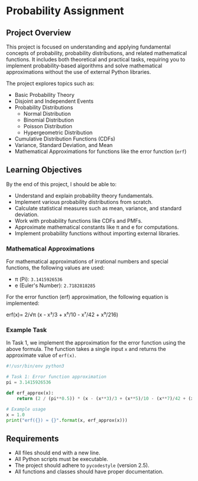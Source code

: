 # Probability Assignment

## Project Overview

This project is focused on understanding and applying fundamental concepts of probability, probability distributions, and related mathematical functions. It includes both theoretical and practical tasks, requiring you to implement probability-based algorithms and solve mathematical approximations without the use of external Python libraries.

The project explores topics such as:

- Basic Probability Theory
- Disjoint and Independent Events
- Probability Distributions
  - Normal Distribution
  - Binomial Distribution
  - Poisson Distribution
  - Hypergeometric Distribution
- Cumulative Distribution Functions (CDFs)
- Variance, Standard Deviation, and Mean
- Mathematical Approximations for functions like the error function (`erf`)

## Learning Objectives

By the end of this project, I should be able to:

- Understand and explain probability theory fundamentals.
- Implement various probability distributions from scratch.
- Calculate statistical measures such as mean, variance, and standard deviation.
- Work with probability functions like CDFs and PMFs.
- Approximate mathematical constants like π and e for computations.
- Implement probability functions without importing external libraries.

### Mathematical Approximations

For mathematical approximations of irrational numbers and special functions, the following values are used:

- π (Pi): `3.1415926536`
- e (Euler's Number): `2.7182818285`

For the error function (erf) approximation, the following equation is implemented:

erf(x)= 2/√π (x - x³/3 + x⁵/10 - x⁷/42 + x⁹/216)

### Example Task

In Task 1, we implement the approximation for the error function using the above formula. The function takes a single input `x` and returns the approximate value of `erf(x)`.

```python
#!/usr/bin/env python3

# Task 1: Error function approximation
pi = 3.1415926536

def erf_approx(x):
    return (2 / (pi**0.5)) * (x - (x**3)/3 + (x**5)/10 - (x**7)/42 + (x**9)/216)

# Example usage
x = 1.0
print("erf({}) ≈ {}".format(x, erf_approx(x)))
```

## Requirements

- All files should end with a new line.
- All Python scripts must be executable.
- The project should adhere to `pycodestyle` (version 2.5).
- All functions and classes should have proper documentation.
